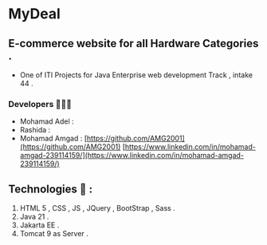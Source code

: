 # MyDeal

## E-commerce website for all Hardware Categories .

- One of ITI Projects for Java Enterprise web development Track , intake 44 .

 

### Developers 👨🏻‍💻

- Mohamad Adel :
- Rashida :
- Mohamad Amgad : 
[https://github.com/AMG2001](https://github.com/AMG2001)
[https://www.linkedin.com/in/mohamad-amgad-239114159/](https://www.linkedin.com/in/mohamad-amgad-239114159/)

## Technologies 🔨 :

1. HTML 5 , CSS , JS ,  JQuery , BootStrap , Sass .
2. Java 21 .
3. Jakarta EE .
4. Tomcat 9 as Server .
